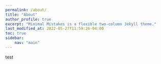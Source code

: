 ```yaml
---
permalink: /about/
title: "About"
author_profile: true
excerpt: "Minimal Mistakes is a flexible two-column Jekyll theme."
last_modified_at: 2022-05-27T11:59:26-04:00
toc: true
sidebar:
    nav: "main"
---
```


test